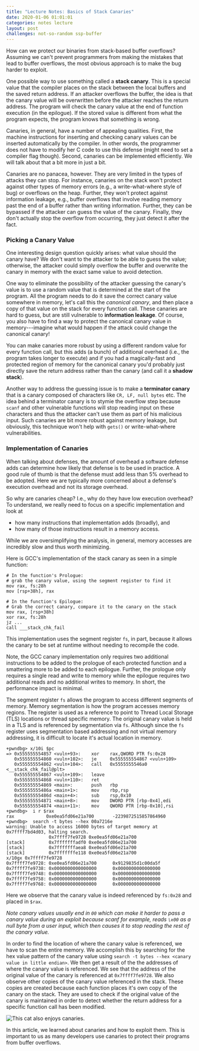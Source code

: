 ```yaml
---
title: "Lecture Notes: Basics of Stack Canaries"
date: 2020-01-06 01:01:01
categories: notes lecture
layout: post
challenges: not-so-random ssp-buffer
---
```


How can we protect our binaries from stack-based buffer overflows? Assuming we
can't prevent programmers from making the mistakes that lead to buffer
overflows, the most obvious approach is to make the bug harder to exploit.

One possible way to use something called a **stack canary**. This is a special
value that the compiler places on the stack between the local buffers and the
saved return address. If an attacker overflows the buffer, the idea is that the
canary value will be overwritten before the attacker reaches the return
address. The program will check the canary value at the end of function
execution (in the epilogue). If the stored value is different from what the
program expects, the program knows that something is wrong.

Canaries, in general, have a number of appealing qualities. First, the machine
instructions for inserting and checking canary values can be inserted
automatically by the compiler. In other words, the programmer does not have to
modify her C code to use this defense (might need to set a compiler flag
though). Second, canaries can be implemented efficiently. We will talk about
that a bit more in just a bit.

Canaries are no panacea, however. They are very limited in the types of attacks
they can stop. For instance, canaries on the stack won't protect against other
types of memory errors (e.g., a write-what-where style of bug) or overflows on
the heap. Further, they won't protect against information leakage, e.g., buffer
overflows that involve reading memory past the end of a buffer rather than
writing information. Further, they can be bypassed if the attacker can guess
the value of the canary. Finally, they don't actually stop the overflow from
occurring, they just detect it after the fact.

### Picking a Canary Value

One interesting design question quickly arises: what value should the canary
have? We don't want to the attacker to be able to guess the value; otherwise,
the attacker could simply overflow the buffer and overwrite the canary in
memory with the exact same value to avoid detection.

One way to eliminate the possibility of the attacker guessing the canary's
value is to use a random value that is determined at the start of the program.
All the program needs to do it save the correct canary value somewhere in
memory, let's call this the _canonical canary_, and then place a copy of that
value on the stack for every function call. These canaries are hard to guess,
but are still vulnerable to **information leakage**. Of course, you also have
to find a way to protect the canonical canary value in memory---imagine what
would happen if the attack could change the canonical canary!

You can make canaries more robust by using a different random value for every
function call, but this adds (a bunch) of additional overhead (i.e., the
program takes longer to execute) and if you had a magically-fast and protected
region of memory for the canonical canary you'd probably just directly save the
return address rather than the canary (and call it a **shadow stack**).

Another way to address the guessing issue is to make a **terminator canary**
that is a canary composed of characters like `CR, LF, null bytes` etc. The idea
behind a terminator canary is to stymie the overflow step because `scanf` and
other vulnerable functions will stop reading input on these characters and thus
the attacker can't use them as part of his malicious input. Such canaries are
bit more robust against memory leakage, but obviously, this technique won't
help with `gets()` or write-what-where vulnerabilities.

### Implementation of Canaries

When talking about defenses, the amount of overhead a software defense adds can
determine how likely that defense is to be used in practice. A good rule of
thumb is that the defense must add less than 5% overhead to be adopted. Here we
are typically more concerned about a defense's execution overhead and not its
storage overhead.

So why are canaries cheap? I.e., why do they have low execution overhead? To
understand, we really need to focus on a specific implementation and look at

- how many instructions that implementation adds (broadly), and
- how many of those instructions result in a memory access.

While we are oversimplifying the analysis, in general, memory accesses are
incredibly slow and thus worth minimizing.

Here is GCC's implementation of the stack canary as seen in a simple function:

```
# In the function's Prologue:
# grab the canary value, using the segment register to find it
mov rax, fs:28h
mov [rsp+38h], rax

# In the function's Epilogue:
# Grab the correct canary, compare it to the canary on the stack
mov rax, [rsp+38h]
xor rax, fs:28h
jz ...
call ___stack_chk_fail

```

This implementation uses the segment register `fs`, in part, because it allows
the canary to be set at runtime without needing to recompile the code.

Note, the GCC canary implementation only requires two additional instructions
to be added to the prologue of each protected function and a smattering more to
be added to each epilogue. Further, the prologue only requires a single read
and write to memory while the epilogue requires two additional reads and no
additional writes to memory. In short, the performance impact is minimal.

The segment register `fs` allows the program to access different segments of memory.
Memory segmentation is how the program accesses memory regions. The register is used
as a reference to point to Thread Local Storage (TLS) locations or thread specific
memory. The original canary value is held in a TLS and is referenced by segmentation
via `fs`. Although since the `fs` register uses segmentation based addressing and not
virtual memory addressing, it is difficult to locate it's actual location in memory.

```
+pwndbg> x/10i $pc
=> 0x555555554857 <vuln+93>:    xor    rax,QWORD PTR fs:0x28
   0x555555554860 <vuln+102>:   je     0x555555554867 <vuln+109>
   0x555555554862 <vuln+104>:   call   0x5555555546a0 <__stack_chk_fail@plt>
   0x555555554867 <vuln+109>:   leave
   0x555555554868 <vuln+110>:   ret
   0x555555554869 <main>:       push   rbp
   0x55555555486a <main+1>:     mov    rbp,rsp
   0x55555555486d <main+4>:     sub    rsp,0x10
   0x555555554871 <main+8>:     mov    DWORD PTR [rbp-0x4],edi
   0x555555554874 <main+11>:    mov    QWORD PTR [rbp-0x10],rsi
+pwndbg>  i r $rax
rax            0xe0ea5fd06e21a700       -2239872515857864960
+pwndbg>  search -t bytes --hex 00a7216e
warning: Unable to access 16000 bytes of target memory at 0x7ffff7bd4d03, halting search.
                0x7ffff7fe9728 0xe0ea5fd06e21a700
[stack]         0x7fffffffadf0 0xe0ea5fd06e21a700
[stack]         0x7fffffffaea8 0xe0ea5fd06e21a700
[stack]         0x7fffffffe118 0xe0ea5fd06e21a700
x/10gx 0x7ffff7fe9728
0x7ffff7fe9728: 0xe0ea5fd06e21a700      0x9129835d1c00da5f
0x7ffff7fe9738: 0x0000000000000000      0x0000000000000000
0x7ffff7fe9748: 0x0000000000000000      0x0000000000000000
0x7ffff7fe9758: 0x0000000000000000      0x0000000000000000
0x7ffff7fe9768: 0x0000000000000000      0x0000000000000000
```

Here we observe that the canary value is indeed referenced by `fs:0x28`
and placed in `$rax`.

_Note canary values usually end in `00` which can make it harder to pass a canary
value during an exploit because scanf for example, reads `\x00` as a null byte
from a user input, which then causes it to stop reading the rest of the canary value._

In order to find the location of where the canary value is referenced, we have
to scan the entire memory. We accomplish this by searching for the hex value pattern
of the canary value using `search -t bytes --hex <canary value in little endian>`.
We then get a result of the the addresses of where the canary value is referenced.
We see that the address of the original value of the canary is referenced at
`0x7ffff7fe9728`. We also observe other copies of the canary value referenced in
the stack. These copies are created because each function places it's own copy of
the canary on the stack. They are used to check if the original value of the
canary is maintained in order to detect whether the return address for a
specific function call has been modified.

![This cat also enjoys canaries.](https://raw.githubusercontent.com/rjwalls/CS4401-notes/master/assets/blindhide.png)

In this article, we learned about canaries and how to exploit them. This is important to us as many developers use canaries to protect their programs from buffer overflows.
